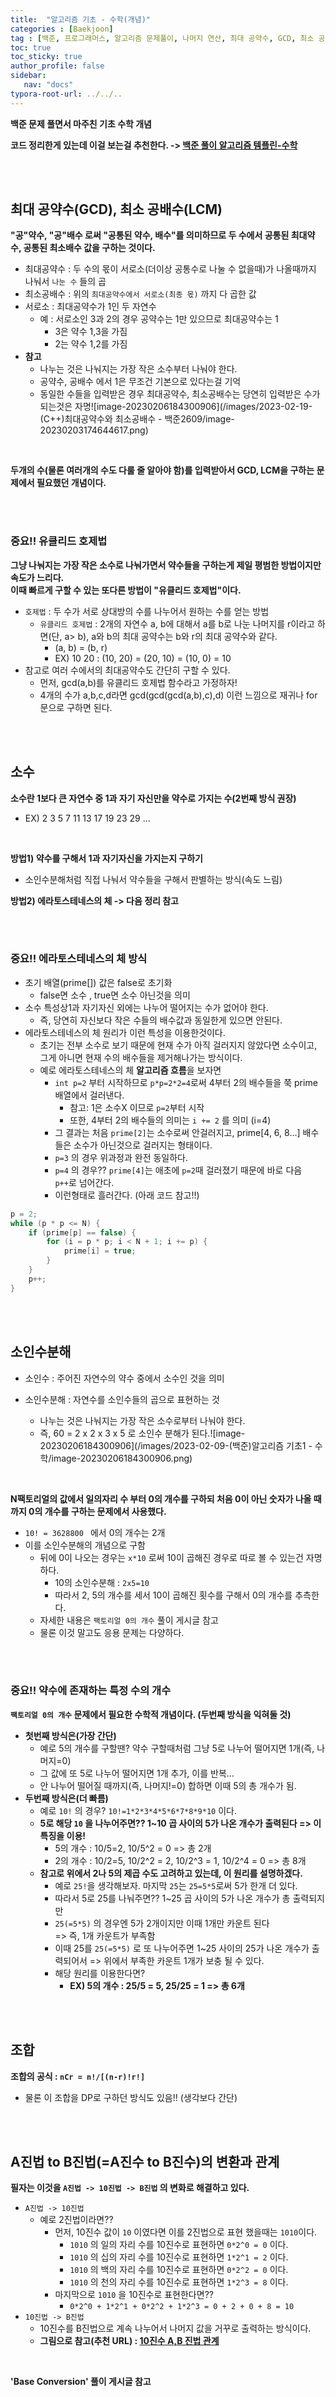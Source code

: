 ```yaml
---
title:  "알고리즘 기초 - 수학(개념)"
categories : [Baekjoon]
tag : [백준, 프로그래머스, 알고리즘 문제풀이, 나머지 연산, 최대 공약수, GCD, 최소 공배수, LCM, 서로소, 유클리드 호제법, 소수, 에라토스테네스의 체, 소인수, 소인수분해, 조합, 2진법, 8진법, 16진법, 10진법]
toc: true
toc_sticky: true
author_profile: false
sidebar:
   nav: "docs"
typora-root-url: ../../..
---
```




**백준 문제 풀면서 마주친 기초 수학 개념**

**코드 정리한게 있는데 이걸 보는걸 추천한다. -> [백준 풀이 알고리즘 템플린-수학](https://bh946.github.io/baekjoon/(%EB%B0%B1%EC%A4%80_%ED%95%84%EC%88%981)%EB%B0%B1%EC%A4%80-%ED%92%80%EC%9D%B4-%EC%95%8C%EA%B3%A0%EB%A6%AC%EC%A6%98-%ED%85%9C%ED%94%8C%EB%A6%BF-java/#%EC%88%98%ED%95%99math)**

<br>

<br>

## 최대 공약수(GCD), 최소 공배수(LCM)

**"공"약수, "공"배수 로써 "공통된 약수, 배수"를 의미하므로 두 수에서 공통된 최대약수, 공통된 최소배수 값을 구하는 것이다.**

- 최대공약수 : 두 수의 몫이 서로소(더이상 공통수로 나눌 수 없을때)가 나올때까지 나눠서 `나눈 수` 들의 곱
- 최소공배수 : 위의 `최대공약수에서 서로소(최종 몫)` 까지 다 곱한 값
- 서로소 : 최대공약수가 1인 두 자연수
  - 예 : 서로소인 3과 2의 경우 공약수는 1만 있으므로 최대공약수는 1
    - 3은 약수 1,3을 가짐
    - 2는 약수 1,2를 가짐
- **참고**
  - 나누는 것은 나눠지는 가장 작은 소수부터 나눠야 한다.
  - 공약수, 공배수 에서 1은 무조건 기본으로 있다는걸 기억
  - 동일한 수들을 입력받은 경우 최대공약수, 최소공배수는 당연히 입력받은 수가 되는것은 자명![image-20230206184300906](/images/2023-02-19-(C++)최대공약수와 최소공배수 - 백준2609/image-20230203174644617.png)

<br>

**두개의 수(물론 여러개의 수도 다룰 줄 알아야 함)를 입력받아서 GCD, LCM을 구하는 문제에서 필요했던 개념이다.**

<br><br>

### 중요!! 유클리드 호제법

**그냥 나눠지는 가장 작은 소수로 나눠가면서 약수들을 구하는게 제일 평범한 방법이지만 속도가 느리다.  
이때 빠르게 구할 수 있는 또다른 방법이 "유클리드 호제법"이다.**

* `호제법` : 두 수가 서로 상대방의 수를 나누어서 원하는 수를 얻는 방법
  - `유클리드 호제법` : 2개의 자연수 a, b에 대해서 a를 b로 나눈 나머지를 r이라고 하면(단, a> b), a와 b의 최대 공약수는 b와 r의 최대 공약수와 같다.
    - (a, b) = (b, r)
    - EX) 10 20 : (10, 20) = (20, 10) = (10, 0) = 10
* 참고로 여러 수에서의 최대공약수도 간단히 구할 수 있다.
  * 먼저, gcd(a,b)를 유클리드 호제법 함수라고 가정하자!
  * 4개의 수가 a,b,c,d라면 gcd(gcd(gcd(a,b),c),d) 이런 느낌으로 재귀나 for문으로 구하면 된다.

<br>

<br>

## 소수

**소수란 1보다 큰 자연수 중 1과 자기 자신만을 약수로 가지는 수(2번째 방식 권장)**

* EX) 2 3 5 7 11 13 17 19 23 29 ...

<br>

**방법1) 약수를 구해서 1과 자기자신을 가지는지 구하기**

* 소인수분해처럼 직접 나눠서 약수들을 구해서 판별하는 방식(속도 느림)

**방법2) 에라토스테네스의 체 -> 다음 정리 참고**

<br><br>

### 중요!! 에라토스테네스의 체 방식

* 초기 배열(prime[]) 값은 false로 초기화
  - false면 소수 , true면 소수 아닌것을 의미
* 소수 특성상1과 자기자신 외에는 나누어 떨어지는 수가 없어야 한다.
  - 즉, 당연히 자신보다 작은 수들의 배수값과 동일한게 있으면 안된다.
* 에라토스테네스의 체 원리가 이런 특성을 이용한것이다.
  - 초기는 전부 소수로 보기 때문에 현재 수가 아직 걸러지지 않았다면 소수이고, 그게 아니면 현재 수의 배수들을 제거해나가는 방식이다.
  - 예로 에라토스테네스의 체 **알고리즘 흐름**을 보자면
    - `int p=2` 부터 시작하므로 `p*p=2*2=4`로써 4부터 2의 배수들을 쭉 prime 배열에서 걸러낸다.
      - 참고: 1은 소수X 이므로 `p=2`부터 시작
      - 또한, 4부터 2의 배수들의 의미는 `i += 2` 를 의미 (i=4)
    - 그 결과는 처음 `prime[2]`는 소수로써 안걸러지고, prime[4, 6, 8...] 배수들은 소수가 아닌것으로 걸러지는 형태이다.
    - `p=3` 의 경우 위과정과 완전 동일하다.
    - `p=4` 의 경우?? `prime[4]`는 애초에 `p=2`때 걸러졌기 때문에 바로 다음 `p++`로 넘어간다.
    - 이런형태로 흘러간다. (아래 코드 참고!!)

```c++
p = 2;
while (p * p <= N) {
    if (prime[p] == false) {
        for (i = p * p; i < N + 1; i += p) {
            prime[i] = true;
        }
    }
    p++;
}
```

<br>

<br>

## 소인수분해

* 소인수 : 주어진 자연수의 약수 중에서 소수인 것을 의미

* 소인수분해 : 자연수를 소인수들의 곱으로 표현하는 것
  * 나누는 것은 나눠지는 가장 작은 소수로부터 나눠야 한다.
  * 즉, 60 = 2 x 2 x 3 x 5 로 소인수 분해가 된다.![image-20230206184300906](/images/2023-02-09-(백준)알고리즘 기초1 - 수학/image-20230206184300906.png)

<br>

**N팩토리얼의 값에서 일의자리 수 부터 0의 개수를 구하되 처음 0이 아닌 숫자가 나올 때까지 0의 개수를 구하는 문제에서 사용했다.**

* `10! = 3628800 ` 에서 0의 개수는 2개
* 이를 소인수분해의 개념으로 구함
  * 뒤에 0이 나오는 경우는 `x*10` 로써 10이 곱해진 경우로 따로 볼 수 있는건 자명하다.
    * 10의 소인수분해 : `2x5=10`
    * 따라서 2, 5의 개수를 세서 10이 곱해진 횟수를 구해서 0의 개수를 추측한다.
  * 자세한 내용은 `팩토리얼 0의 개수` 풀이 게시글 참고
  * 물론 이것 말고도 응용 문제는 다양하다.

<br><br>

### 중요!! 약수에 존재하는 특정 수의 개수

**`팩토리얼 0의 개수` 문제에서 필요한 수학적 개념이다. (두번째 방식을 익혀둘 것)**

* **첫번째 방식은(가장 간단)**
  - 예로 5의 개수를 구할땐? 약수 구할때처럼 그냥 5로 나누어 떨어지면 1개(즉, 나머지=0)
  - 그 값에 또 5로 나누어 떨어지면 1개 추가, 이를 반복...
  - 안 나누어 떨어질 때까지(즉, 나머지!=0) 합하면 이때 5의 총 개수가 됨.
* **두번째 방식은(더 빠름)**
  - 예로 `10!` 의 경우? `10!=1*2*3*4*5*6*7*8*9*10` 이다.
  - **5로 해당 `10` 을 나누어주면?? 1~10 곱 사이의 5가 나온 개수가 출력된다 => 이 특징을 이용!**
    - 5의 개수 : 10/5=2, 10/5^2 = 0 => 총 2개
    - 2의 개수 : 10/2=5, 10/2^2 = 2, 10/2^3 = 1, 10/2^4 = 0 => 총 8개
  - **참고로 위에서 2나 5의 제곱 수도 고려하고 있는데, 이 원리를 설명하겠다.**
    - 예로 `25!`을 생각해보자. 마지막 `25`는 `25=5*5`로써 5가 한개 더 있다.
    - 따라서 5로 25를 나눠주면?? 1~25 곱 사이의 5가 나온 개수가 총 출력되지만
    - `25(=5*5)` 의 경우엔 5가 2개이지만 이때 1개만 카운트 된다  
      => 즉, 1개 카운트가 부족함
    - 이때 25를 `25(=5*5)` 로 또 나누어주면 1~25 사이의 25가 나온 개수가 출력되어서
      => 위에서 부족한 카운트 1개가 보충 될 수 있다.
    - 해당 원리를 이용한다면?
      - **EX) 5의 개수 : 25/5 = 5, 25/25 = 1 => 총 6개**

<br>

<br>

## 조합

**조합의 공식 : `nCr = n!/[(n-r)!r!]`**

* 물론 이 조합을 DP로 구하던 방식도 있음!! (생각보다 간단)

<br>

<br>

## A진법 to B진법(=A진수 to B진수)의 변환과 관계

**필자는 이것을 `A진법 -> 10진법 -> B진법` 의 변화로 해결하고 있다.**

* `A진법 -> 10진법`
  * 예로 2진법이라면??
    * 먼저, 10진수 값이 `10` 이였다면 이를 2진법으로 표현 했을때는 `1010`이다.
      * `1010` 의 일의 자리 수를 10진수로 표현하면 `0*2^0 = 0` 이다.
      * `1010` 의 십의 자리 수를 10진수로 표현하면 `1*2^1 = 2` 이다.
      * `1010` 의 백의 자리 수를 10진수로 표현하면 `0*2^2 = 0` 이다.
      * `1010` 의 천의 자리 수를 10진수로 표현하면 `1*2^3 = 8` 이다.
    * 마지막으로 `1010` 을 10진수로 표현한다면??
      * `0*2^0 + 1*2^1 + 0*2^2 + 1*2^3 = 0 + 2 + 0 + 8 = 10`
* `10진법 -> B진법`
  * 10진수를 B진법으로 계속 나누어서 나머지 값을 거꾸로 출력하는 방식이다.
  * **그림으로 참고(추천 URL) : [10진수 A,B 진법 관계](https://piyoro.github.io/program/221770535071/)**

<br>

**'Base Conversion' 풀이 게시글 참고**

